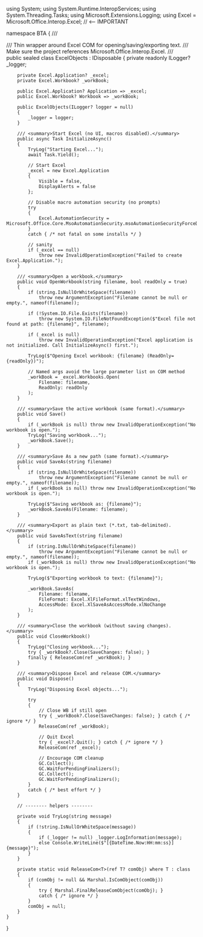 using System;
using System.Runtime.InteropServices;
using System.Threading.Tasks;
using Microsoft.Extensions.Logging;
using Excel = Microsoft.Office.Interop.Excel; // <-- IMPORTANT

namespace BTA
{
    /// <summary>
    /// Thin wrapper around Excel COM for opening/saving/exporting text.
    /// Make sure the project references Microsoft.Office.Interop.Excel.
    /// </summary>
    public sealed class ExcelObjects : IDisposable
    {
        private readonly ILogger? _logger;

        private Excel.Application? _excel;
        private Excel.Workbook? _workBook;

        public Excel.Application? Application => _excel;
        public Excel.Workbook? Workbook => _workBook;

        public ExcelObjects(ILogger? logger = null)
        {
            _logger = logger;
        }

        /// <summary>Start Excel (no UI, macros disabled).</summary>
        public async Task InitializeAsync()
        {
            TryLog("Starting Excel...");
            await Task.Yield();

            // Start Excel
            _excel = new Excel.Application
            {
                Visible = false,
                DisplayAlerts = false
            };

            // Disable macro automation security (no prompts)
            try
            {
                Excel.AutomationSecurity = Microsoft.Office.Core.MsoAutomationSecurity.msoAutomationSecurityForceDisable;
            }
            catch { /* not fatal on some installs */ }

            // sanity
            if (_excel == null)
                throw new InvalidOperationException("Failed to create Excel.Application.");
        }

        /// <summary>Open a workbook.</summary>
        public void OpenWorkbook(string filename, bool readOnly = true)
        {
            if (string.IsNullOrWhiteSpace(filename))
                throw new ArgumentException("Filename cannot be null or empty.", nameof(filename));

            if (!System.IO.File.Exists(filename))
                throw new System.IO.FileNotFoundException($"Excel file not found at path: {filename}", filename);

            if (_excel is null)
                throw new InvalidOperationException("Excel application is not initialized. Call InitializeAsync() first.");

            TryLog($"Opening Excel workbook: {filename} (ReadOnly={readOnly})");

            // Named args avoid the large parameter list on COM method
            _workBook = _excel.Workbooks.Open(
                Filename: filename,
                ReadOnly: readOnly
            );
        }

        /// <summary>Save the active workbook (same format).</summary>
        public void Save()
        {
            if (_workBook is null) throw new InvalidOperationException("No workbook is open.");
            TryLog("Saving workbook...");
            _workBook.Save();
        }

        /// <summary>Save As a new path (same format).</summary>
        public void SaveAs(string filename)
        {
            if (string.IsNullOrWhiteSpace(filename))
                throw new ArgumentException("Filename cannot be null or empty.", nameof(filename));
            if (_workBook is null) throw new InvalidOperationException("No workbook is open.");

            TryLog($"Saving workbook as: {filename}");
            _workBook.SaveAs(Filename: filename);
        }

        /// <summary>Export as plain text (*.txt, tab-delimited).</summary>
        public void SaveAsText(string filename)
        {
            if (string.IsNullOrWhiteSpace(filename))
                throw new ArgumentException("Filename cannot be null or empty.", nameof(filename));
            if (_workBook is null) throw new InvalidOperationException("No workbook is open.");

            TryLog($"Exporting workbook to text: {filename}");

            _workBook.SaveAs(
                Filename: filename,
                FileFormat: Excel.XlFileFormat.xlTextWindows,
                AccessMode: Excel.XlSaveAsAccessMode.xlNoChange
            );
        }

        /// <summary>Close the workbook (without saving changes).</summary>
        public void CloseWorkbook()
        {
            TryLog("Closing workbook...");
            try { _workBook?.Close(SaveChanges: false); }
            finally { ReleaseCom(ref _workBook); }
        }

        /// <summary>Dispose Excel and release COM.</summary>
        public void Dispose()
        {
            TryLog("Disposing Excel objects...");

            try
            {
                // Close WB if still open
                try { _workBook?.Close(SaveChanges: false); } catch { /* ignore */ }
                ReleaseCom(ref _workBook);

                // Quit Excel
                try { _excel?.Quit(); } catch { /* ignore */ }
                ReleaseCom(ref _excel);

                // Encourage COM cleanup
                GC.Collect();
                GC.WaitForPendingFinalizers();
                GC.Collect();
                GC.WaitForPendingFinalizers();
            }
            catch { /* best effort */ }
        }

        // -------- helpers --------

        private void TryLog(string message)
        {
            if (!string.IsNullOrWhiteSpace(message))
            {
                if (_logger != null) _logger.LogInformation(message);
                else Console.WriteLine($"[{DateTime.Now:HH:mm:ss}] {message}");
            }
        }

        private static void ReleaseCom<T>(ref T? comObj) where T : class
        {
            if (comObj != null && Marshal.IsComObject(comObj))
            {
                try { Marshal.FinalReleaseComObject(comObj); }
                catch { /* ignore */ }
            }
            comObj = null;
        }
    }
}
